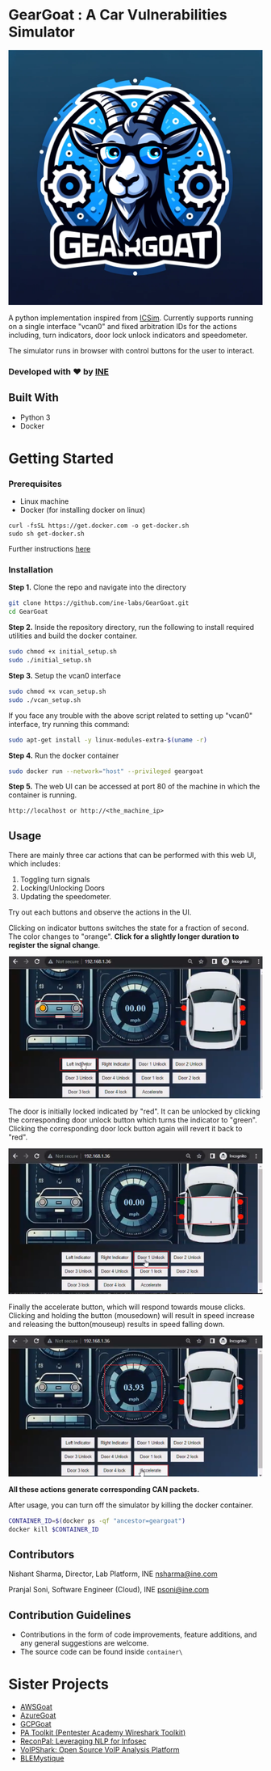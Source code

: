 # GearGoat : A Car Vulnerabilities Simulator

![](images/4.png)


A python implementation inspired from [ICSim](https://github.com/zombieCraig/ICSim). Currently supports running on a single interface "vcan0" and fixed arbitration IDs for the actions including, turn indicators, door lock unlock indicators and speedometer.

The simulator runs in browser with control buttons for the user to interact.

### Developed with :heart: by [INE](https://ine.com/) 


## Built With

* Python 3
* Docker 

# Getting Started

### Prerequisites
* Linux machine
* Docker 
(for installing docker on linux)  
```
curl -fsSL https://get.docker.com -o get-docker.sh
sudo sh get-docker.sh
```
Further instructions [here](https://docs.docker.com/engine/install/) 

### Installation

**Step 1.** Clone the repo and navigate into the directory

```sh
git clone https://github.com/ine-labs/GearGoat.git
cd GearGoat
```

**Step 2.** Inside the repository directory, run the following to install required utilities and build the docker container. 

```sh
sudo chmod +x initial_setup.sh
sudo ./initial_setup.sh
```

**Step 3.** Setup the vcan0 interface
```sh
sudo chmod +x vcan_setup.sh
sudo ./vcan_setup.sh
```

If you face any trouble with the above script related to setting up "vcan0" interface, try running this command:

```sh
sudo apt-get install -y linux-modules-extra-$(uname -r)
```

**Step 4.** Run the docker container

```sh
sudo docker run --network="host" --privileged geargoat
```

**Step 5.** The web UI can be accessed at port 80 of the machine in which the container is running.
```
http://localhost or http://<the_machine_ip>
```

## Usage
There are mainly three car actions that can be performed with this web UI, which includes:
1. Toggling turn signals
2. Locking/Unlocking Doors
3. Updating the speedometer.


Try out each buttons and observe the actions in the UI.

Clicking on indicator buttons switches the state for a fraction of second. The color changes to "orange". **Click for a slightly longer duration to register the signal change**.

![](images/1.png)

The door is initially locked indicated by "red". It can be unlocked by clicking the corresponding door unlock button which turns the indicator to "green". Clicking the corresponding door lock button again will revert it back to "red".

![](images/2.png)


Finally the accelerate button, which will respond towards mouse clicks. Clicking and holding the button (mousedown) will result in speed increase and releasing the button(mouseup) results in speed falling down.

![](images/3.png)


**All these actions generate corresponding CAN packets.**

After usage, you can turn off the simulator by killing the docker container.
```sh
CONTAINER_ID=$(docker ps -qf "ancestor=geargoat")
docker kill $CONTAINER_ID
```

## Contributors
Nishant Sharma, Director, Lab Platform, INE <nsharma@ine.com>

Pranjal Soni, Software Engineer (Cloud), INE <psoni@ine.com>


## Contribution Guidelines

* Contributions in the form of code improvements, feature additions, and any general suggestions are welcome. 
* The source code can be found inside ``container\``



# Sister Projects
- [AWSGoat](https://github.com/ine-labs/AWSGoat)
- [AzureGoat](https://github.com/ine-labs/AzureGoat)
- [GCPGoat](https://github.com/ine-labs/GCPGoat)
- [PA Toolkit (Pentester Academy Wireshark Toolkit)](https://github.com/pentesteracademy/patoolkit)
- [ReconPal: Leveraging NLP for Infosec](https://github.com/pentesteracademy/reconpal) 
- [VoIPShark: Open Source VoIP Analysis Platform](https://github.com/pentesteracademy/voipshark)
- [BLEMystique](https://github.com/pentesteracademy/blemystique)
